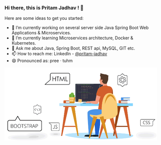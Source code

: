 <!--
![](https://github.com/Pritam-2022/Pritam-2022/blob/main/PNC-Animated-Banners.gif)
-->
### Hi there, this is Pritam Jadhav ! 👋

Here are some ideas to get you started:

- 🔭 I’m currently working on several server side Java Spring Boot Web Applications & Microservices.
- 🌱 I’m currently learning Microservices architecture, Docker & Kubernetes.
- 💬 Ask me about Java, Spring Boot, REST api, MySQL, GIT etc. 
- 📫 How to reach me: LinkedIn - [@pritam-jadhav](https://www.linkedin.com/in/pritam-full-stack/)
- 😄 Pronounced as: pree · tuhm
<!--
![](https://github-readme-stats.vercel.app/api?username=Pritam-2022&&show_icons=true&title_color=ffffff&icon_color=bb2acf&text_color=daf7dc&bg_color=151515)
-->

<!--
<h3 align="left">Connect with me at:</h3>
<p align="left">

<a href="https://www.linkedin.com/in/pritam-full-stack/" target="blank"><img align="center" src="https://raw.githubusercontent.com/rahuldkjain/github-profile-readme-generator/master/src/images/icons/Social/linked-in-alt.svg" alt="pritam jadhav" height="30" width="40" /></a>
<a href="https://www.hackerrank.com/mr_pritamj" target="blank"><img align="center" src="https://raw.githubusercontent.com/rahuldkjain/github-profile-readme-generator/master/src/images/icons/Social/hackerrank.svg" alt="@mr_pritam" height="30" width="40" /></a>
<a href="https://leetcode.com/user0779G/" target="blank"><img align="center" src="https://raw.githubusercontent.com/rahuldkjain/github-profile-readme-generator/master/src/images/icons/Social/leet-code.svg" alt="user0779" height="30" width="40" /></a>
<a href="https://stackoverflow.com/users/19637520/user19637520" target="blank"><img align="center" src="https://raw.githubusercontent.com/rahuldkjain/github-profile-readme-generator/master/src/images/icons/Social/stack-overflow.svg" alt="user1963752" height="30" width="40" /></a>
<a href="https://fb.com/" target="blank"><img align="center" src="https://raw.githubusercontent.com/rahuldkjain/github-profile-readme-generator/master/src/images/icons/Social/facebook.svg" alt="pritam jadhav" height="30" width="40" /></a>
<a href="https://instagram.com/" target="blank"><img align="center" src="https://raw.githubusercontent.com/rahuldkjain/github-profile-readme-generator/master/src/images/icons/Social/instagram.svg" alt="pritam jadhav" height="30" width="40" /></a>
<a href="https://medium.com/" target="blank"><img align="center" src="https://raw.githubusercontent.com/rahuldkjain/github-profile-readme-generator/master/src/images/icons/Social/medium.svg" alt="@pritam jadhav" height="30" width="40" /></a>

</p>

<h3 align="left">Skills:</h3>
<p align="left"> 

<table align="center" border="0">
  <tr>
    <td>
      <h4 align="left">Languages:</h3>
  <a href="https://www.java.com" target="_blank" rel="noreferrer"> 
    <img src="https://raw.githubusercontent.com/devicons/devicon/master/icons/java/java-original.svg" alt="java" width="40" height="40"/> 
  </a>&nbsp;
  <a href="https://www.cprogramming.com/" target="_blank" rel="noreferrer"> 
    <img src="https://raw.githubusercontent.com/devicons/devicon/master/icons/c/c-original.svg" alt="c" width="40" height="40"/> 
  </a> &nbsp;
  <a href="https://www.w3schools.com/cpp/" target="_blank" rel="noreferrer"> 
    <img src="https://raw.githubusercontent.com/devicons/devicon/master/icons/cplusplus/cplusplus-original.svg" alt="cplusplus" width="40" height="40"/> 
  </a>&nbsp;
  <a href="https://developer.mozilla.org/en-US/docs/Web/JavaScript" target="_blank" rel="noreferrer"> 
    <img src="https://raw.githubusercontent.com/devicons/devicon/master/icons/javascript/javascript-original.svg" alt="javascript" width="40" height="40"/> 
  </a>&nbsp;
    </td>
    <td>
      <h4 align="left">Frontend Development:</h3> 
  <a href="https://reactjs.org/" target="_blank" rel="noreferrer"> 
    <img src="https://raw.githubusercontent.com/devicons/devicon/master/icons/react/react-original-wordmark.svg" alt="react" width="40" height="40"/> 
  </a>&nbsp;
  <a href="https://axios-http.com/" target="_blank" rel="noreferrer"> 
    <img src="https://user-images.githubusercontent.com/99387215/201484728-6439cabb-8cb9-4117-9f45-f716a6dd359d.png" alt="axios" width="40" height="40"/> 
  </a>&nbsp;
      <a href="https://www.w3.org/html/" target="_blank" rel="noreferrer"> 
    <img src="https://raw.githubusercontent.com/devicons/devicon/master/icons/html5/html5-original-wordmark.svg" alt="html5" width="40" height="40"/> 
  </a>&nbsp;
  <a href="https://www.w3schools.com/css/" target="_blank" rel="noreferrer"> 
    <img src="https://raw.githubusercontent.com/devicons/devicon/master/icons/css3/css3-original-wordmark.svg" alt="css3" width="40" height="40"/> 
  </a>&nbsp;
  <a href="https://getbootstrap.com" target="_blank" rel="noreferrer"> 
    <img src="https://raw.githubusercontent.com/devicons/devicon/master/icons/bootstrap/bootstrap-plain-wordmark.svg" alt="bootstrap" width="40" height="40"/> 
  </a>&nbsp;   
  <a href="https://materializecss.com/" target="_blank" rel="noreferrer"> 
    <img src="https://raw.githubusercontent.com/prplx/svg-logos/5585531d45d294869c4eaab4d7cf2e9c167710a9/svg/materialize.svg" alt="materialize" width="40" height="40"/> 
  </a>&nbsp;
  <a href="https://tailwindcss.com/" target="_blank" rel="noreferrer"> 
    <img src="https://www.vectorlogo.zone/logos/tailwindcss/tailwindcss-icon.svg" alt="tailwind" width="40" height="40"/> 
  </a>&nbsp;
    </td>
  </tr>
  <tr>
    <td>
      <h4 align="left">Backend Development:</h3>   
  <a href="https://spring.io/" target="_blank" rel="noreferrer"> 
    <img src="https://www.vectorlogo.zone/logos/springio/springio-icon.svg" alt="spring" width="40" height="40"/> 
  </a>&nbsp;
      <a href="https://hibernate.org/" target="_blank" rel="noreferrer"> 
    <img src="https://user-images.githubusercontent.com/99387215/201489191-2f3d7d62-f50c-4913-ae55-558d7bf0eea7.png" alt="hibernate" width="40" height="40"/> 
  </a>&nbsp;
  <a href="https://nodejs.org" target="_blank" rel="noreferrer"> 
    <img src="https://raw.githubusercontent.com/devicons/devicon/master/icons/nodejs/nodejs-original-wordmark.svg" alt="nodejs" width="40" height="40"/> 
  </a>&nbsp;
      <a href="https://expressjs.com" target="_blank" rel="noreferrer"> 
    <img src="https://raw.githubusercontent.com/devicons/devicon/master/icons/express/express-original-wordmark.svg" alt="express" width="40" height="40"/> 
  </a>&nbsp;
    </td>
    <td>
      <h4 align="left">Database:</h3>
  <a href="https://www.mysql.com/" target="_blank" rel="noreferrer"> 
    <img src="https://raw.githubusercontent.com/devicons/devicon/master/icons/mysql/mysql-original-wordmark.svg" alt="mysql" width="40" height="40"/> 
  </a>&nbsp;
  <a href="https://www.microsoft.com/en-us/sql-server" target="_blank" rel="noreferrer"> 
    <img src="https://www.svgrepo.com/show/303229/microsoft-sql-server-logo.svg" alt="mssql" width="40" height="40"/> 
  </a>&nbsp;
  <a href="https://www.oracle.com/" target="_blank" rel="noreferrer"> 
    <img src="https://raw.githubusercontent.com/devicons/devicon/master/icons/oracle/oracle-original.svg" alt="oracle" width="40" height="40"/> 
  </a>&nbsp;
  <a href="https://www.mongodb.com/" target="_blank" rel="noreferrer"> 
    <img src="https://raw.githubusercontent.com/devicons/devicon/master/icons/mongodb/mongodb-original-wordmark.svg" alt="mongodb" width="40" height="40"/> 
  </a>&nbsp;
    </td>
  </tr>
  <tr>
    <td>
      <h4 align="left">Devops:</h3>
  <a href="https://git-scm.com/" target="_blank" rel="noreferrer"> 
    <img src="https://www.vectorlogo.zone/logos/git-scm/git-scm-icon.svg" alt="git" width="40" height="40"/> 
  </a>&nbsp;
  <a href="https://aws.amazon.com" target="_blank" rel="noreferrer"> 
    <img src="https://raw.githubusercontent.com/devicons/devicon/master/icons/amazonwebservices/amazonwebservices-original-wordmark.svg" alt="aws" width="40" height="40"/> 
  </a>&nbsp;
  <a href="https://www.docker.com/" target="_blank" rel="noreferrer"> 
    <img src="https://raw.githubusercontent.com/devicons/devicon/master/icons/docker/docker-original-wordmark.svg" alt="docker" width="40" height="40"/> 
  </a>&nbsp;
  <a href="https://www.linux.org/" target="_blank" rel="noreferrer"> 
    <img src="https://raw.githubusercontent.com/devicons/devicon/master/icons/linux/linux-original.svg" alt="linux" width="40" height="40"/> 
  </a>&nbsp;
    </td>
    <td>
      <h4 align="left">Testing:</h3>
  <a href="https://postman.com" target="_blank" rel="noreferrer"> 
    <img src="https://www.vectorlogo.zone/logos/getpostman/getpostman-icon.svg" alt="postman" width="40" height="40"/> 
  </a>&nbsp;
    </td>
  </tr>
</table>

</p>
-->
<!--
<p align="center"><img align="center" src="https://github-readme-stats.vercel.app/api/top-langs?username=pritam-2022&show_icons=true&locale=en&layout=compact" alt="pritam-2022" /></p>

<p align="center">&nbsp;<img align="center" src="https://github-readme-stats.vercel.app/api?username=pritam-2022&show_icons=true&locale=en" alt="pritam-2022" /></p>

<p align="center"><img align="center" src="https://github-readme-streak-stats.herokuapp.com/?user=pritam-2022&" alt="pritam-2022" /></p>


[![Pritam's GitHub activity graph](https://activity-graph.herokuapp.com/graph?username=Pritam-2022&&theme=xcode)](https://github.com/Pritam-2022)
--> 

<!--
<p align="center">
  &nbsp;<img align="center" src="https://github-readme-stats.vercel.app/api?username=Pritam-2022&show_icons=true&locale=en&theme=tokyonight" alt="Pritam-2022" />
</p>

<p align="center">
  <img align="center" src="https://github-readme-streak-stats.herokuapp.com/?user=Pritam-2022&&theme=tokyonight" alt="Pritam-2022" />
</p>

<p align="center">
  <img align="center" src="https://github-readme-stats.vercel.app/api/top-langs?username=Pritam-2022&show_icons=true&locale=en&layout=compact&theme=tokyonight" alt="Pritam-2022" />
</p>
-->

![](https://github.com/Pritam-2022/Pritam-2022/blob/main/2c778e_89d09c380b7b4a09bcdbcb329c4734b3_mv2.gif)

<!--
  <a href="https://redux.js.org" target="_blank" rel="noreferrer"> 
    <img src="https://raw.githubusercontent.com/devicons/devicon/master/icons/redux/redux-original.svg" alt="redux" width="40" height="40"/> 
  </a>
-->
<!--
  <a href="https://www.jenkins.io" target="_blank" rel="noreferrer"> 
    <img src="https://www.vectorlogo.zone/logos/jenkins/jenkins-icon.svg" alt="jenkins" width="40" height="40"/> 
  </a> 
  <a href="https://kubernetes.io" target="_blank" rel="noreferrer"> 
    <img src="https://www.vectorlogo.zone/logos/kubernetes/kubernetes-icon.svg" alt="kubernetes" width="40" height="40"/> 
  </a>
-->
<!--
  <a href="https://www.selenium.dev" target="_blank" rel="noreferrer"> 
    <img src="https://raw.githubusercontent.com/detain/svg-logos/780f25886640cef088af994181646db2f6b1a3f8/svg/selenium-logo.svg" alt="selenium" width="40" height="40"/> 
  </a> 
--> 



